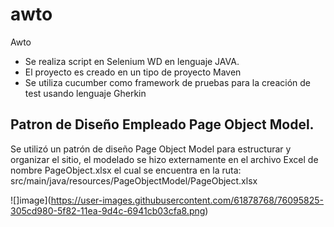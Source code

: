 # awto
Awto
* Se realiza script en Selenium WD en lenguaje JAVA.
* El proyecto es creado en un tipo de proyecto Maven
* Se utiliza cucumber como framework de pruebas para la creación de test usando lenguaje Gherkin

## Patron de Diseño Empleado Page Object Model.

Se utilizó un patrón de diseño Page Object Model para estructurar y organizar el sitio, el modelado se hizo externamente en el archivo Excel de nombre PageObject.xlsx el cual se encuentra en la ruta: src/main/java/resources/PageObjectModel/PageObject.xlsx

![]image](https://user-images.githubusercontent.com/61878768/76095825-305cd980-5f82-11ea-9d4c-6941cb03cfa8.png)




